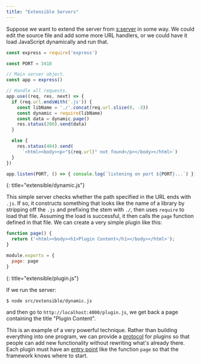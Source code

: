 ```yaml
---
title: "Extensible Servers"
---
```


Suppose we want to extend the server from [s:server](#REF) in some way.
We could edit the source file and add some more URL handlers,
or we could have it load JavaScript dynamically and run that.

```js
const express = require('express')

const PORT = 3418

// Main server object.
const app = express()

// Handle all requests.
app.use((req, res, next) => {
  if (req.url.endsWith('.js')) {
    const libName = './'.concat(req.url.slice(0, -3))
    const dynamic = require(libName)
    const data = dynamic.page()
    res.status(200).send(data)
  }

  else {
    res.status(404).send(
      `<html><body><p>"${req.url}" not found</p></body></html>`)
  }
})

app.listen(PORT, () => { console.log(`listening on port ${PORT}...`) })
```
{: title="extensible/dynamic.js"}

This simple server checks whether the path specified in the URL ends with `.js`.
If so,
it constructs something that looks like the name of a library by stripping off the `.js`
and prefixing the stem with `./`,
then uses `require` to load that file.
Assuming the load is successful,
it then calls the `page` function defined in that file.
We can create a very simple plugin like this:

```js
function page() {
  return ('<html><body><h1>Plugin Content</h1></body></html>');
}

module.exports = {
  page: page
}
```
{: title="extensible/plugin.js"}

If we run the server:

```shell
$ node src/extensible/dynamic.js
```

<!-- == noindent -->
and then go to `http://localhost:4000/plugin.js`,
we get back a page containing the title "Plugin Content".

This is an example of a very powerful technique.
Rather than building everything into one program,
we can provide a [protocol](#g:protocol) for plugins
so that people can add new functionality without rewriting what's already there.
Each plugin must have an [entry point](#g:entry-point) like the function `page`
so that the framework knows where to start.
